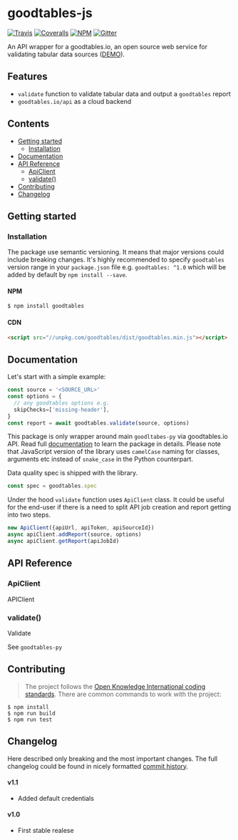 # goodtables-js

[![Travis](https://travis-ci.org/frictionlessdata/tableschema-js.svg?branch=master)](https://travis-ci.org/frictionlessdata/goodtables-js)
[![Coveralls](https://coveralls.io/repos/github/frictionlessdata/goodtables-js/badge.svg?branch=master)](https://coveralls.io/github/frictionlessdata/goodtables-js?branch=master)
[![NPM](https://img.shields.io/npm/v/goodtables.svg)](https://www.npmjs.com/package/goodtables)
[![Gitter](https://img.shields.io/gitter/room/frictionlessdata/chat.svg)](https://gitter.im/frictionlessdata/chat)

An API wrapper for a goodtables.io, an open source web service for validating tabular data sources ([DEMO](https://frictionlessdata.github.io/goodtables-js/)).

## Features

 - `validate` function to validate tabular data and output a `goodtables` report
 - `goodtables.io/api` as a cloud backend

## Contents

<!-- START doctoc generated TOC please keep comment here to allow auto update -->
<!-- DON'T EDIT THIS SECTION, INSTEAD RE-RUN doctoc TO UPDATE -->


- [Getting started](#getting-started)
  - [Installation](#installation)
- [Documentation](#documentation)
- [API Reference](#api-reference)
  - [ApiClient](#apiclient)
  - [validate()](#validate)
- [Contributing](#contributing)
- [Changelog](#changelog)

<!-- END doctoc generated TOC please keep comment here to allow auto update -->

## Getting started

### Installation

The package use semantic versioning. It means that major versions  could include breaking changes. It's highly recommended to specify `goodtables` version range in your `package.json` file e.g. `goodtables: ^1.0` which  will be added by default by `npm install --save`.

#### NPM

```bash
$ npm install goodtables
```

#### CDN

```html
<script src="//unpkg.com/goodtables/dist/goodtables.min.js"></script>
```

## Documentation

Let's start with a simple example:

```js
const source = '<SOURCE_URL>'
const options = {
  // any goodtables options e.g.
  skipChecks=['missing-header'],
}
const report = await goodtables.validate(source, options)
```

This package is only wrapper around main `goodltabes-py` via goodtables.io API. Read full [documentation](https://github.com/frictionlessdata/goodtables-py#documentation) to learn the package in details. Please note that JavaScript version of the library uses `camelCase` naming for classes, arguments etc instead of `snake_case` in the Python counterpart.

Data quality spec is shipped with the library.

```js
const spec = goodtables.spec
```

Under the hood `validate` function uses `ApiClient` class. It could be useful for the end-user if there is a need to split API job creation and report getting  into two steps.

```js
new ApiClient({apiUrl, apiToken, apiSourceId})
async apiClient.addReport(source, options)
async apiClient.getReport(apiJobId)
```

## API Reference

### ApiClient
APIClient


### validate()
Validate

See `goodtables-py`


## Contributing

> The project follows the [Open Knowledge International coding standards](https://github.com/okfn/coding-standards). There are common commands to work with the project:

```
$ npm install
$ npm run build
$ npm run test
```

## Changelog

Here described only breaking and the most important changes. The full changelog could be found in nicely formatted [commit history](https://github.com/frictionlessdata/goodtables-js/commits/master).

#### v1.1

- Added default credentials

#### v1.0

- First stable realese
